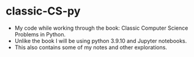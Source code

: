# classic-CS-py
- My code while working through the book: Classic Computer Science Problems in Python.
- Unlike the book I will be using python 3.9.10 and Jupyter notebooks. 
- This also contains some of my notes and other explorations.
